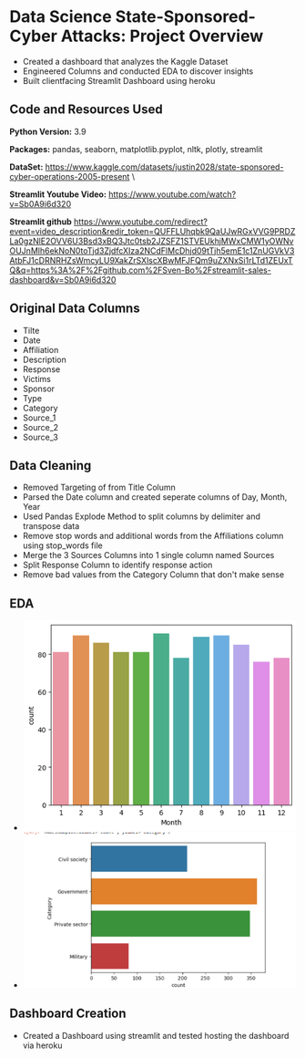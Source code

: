 # Data Science State-Sponsored-Cyber Attacks: Project Overview

- Created a dashboard that analyzes the Kaggle Dataset
- Engineered Columns and conducted EDA to discover insights 
- Built clientfacing Streamlit Dashboard using heroku  


## Code and Resources Used

**Python Version:** 3.9

**Packages:** pandas, seaborn, matplotlib.pyplot, nltk, plotly, streamlit

**DataSet:** https://www.kaggle.com/datasets/justin2028/state-sponsored-cyber-operations-2005-present \

**Streamlit Youtube Video:** https://www.youtube.com/watch?v=Sb0A9i6d320 

**Streamlit github** https://www.youtube.com/redirect?event=video_description&redir_token=QUFFLUhqbk9QaUJwRGxVVG9PRDZLa0gzNlE2OVV6U3Bsd3xBQ3Jtc0tsb2JZSFZ1STVEUkhjMWxCMW1yOWNvOUJnMlh6ekNoN0toTjd3ZjdfcXIza2NCdFlMcDhjd09tTjh5emE1c1ZnUGVkV3AtbFJ1cDRNRHZsWmcyLU9XakZrSXlscXBwMFJFQm9uZXNxSi1rLTd1ZEUxTQ&q=https%3A%2F%2Fgithub.com%2FSven-Bo%2Fstreamlit-sales-dashboard&v=Sb0A9i6d320

## Original Data Columns

- Tilte
- Date
- Affiliation
- Description
- Response
- Victims
- Sponsor
- Type
- Category
- Source_1
- Source_2
- Source_3

## Data Cleaning

- Removed Targeting of from Title Column
- Parsed the Date column and created seperate columns of Day, Month, Year
- Used Pandas Explode Method to split columns by delimiter and transpose data
- Remove stop words and additional words from the Affiliations column using stop_words file
- Merge the 3 Sources Columns into 1 single column named Sources
- Split Response Column to identify response action
- Remove bad values from the Category Column that don't make sense

## EDA

- ![alt text](https://github.com/crashlattice57/studious-octo-giggle/blob/main/attacks_by_month.png)
- ![alt text](https://github.com/crashlattice57/studious-octo-giggle/blob/main/Count_By_Categories.png)

## Dashboard Creation

- Created a Dashboard using streamlit and tested hosting the dashboard via heroku
